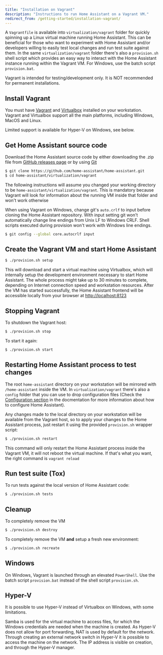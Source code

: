 ```yaml
---
title: "Installation on Vagrant"
description: "Instructions to run Home Assistant on a Vagrant VM."
redirect_from: /getting-started/installation-vagrant/
---
```


A `Vagrantfile` is available into `virtualization/vagrant` folder for quickly spinning up a Linux virtual machine running Home Assistant. This can be beneficial for those who want to experiment with Home Assistant and/or developers willing to easily test local changes and run test suite against them. In the same `virtualization/vagrant` folder there's also a `provision.sh` shell script which provides an easy way to interact with the Home Assistant instance running within the Vagrant VM. For Windows, use the batch script `provision.bat`.

<div class='note'>
Vagrant is intended for testing/development only. It is NOT recommended for permanent installations.
</div>

## Install Vagrant

You must have [Vagrant](https://www.vagrantup.com/downloads.html) and [Virtualbox](https://www.virtualbox.org/wiki/Downloads) installed on your workstation. Vagrant and Virtualbox support all the main platforms, including Windows, MacOS and Linux.

Limited support is available for Hyper-V on Windows, see below.

## Get Home Assistant source code

Download the Home Assistant source code by either downloading the .zip file from [GitHub releases page](https://github.com/home-assistant/home-assistant/releases) or by using [Git](https://git-scm.com/)

```bash
$ git clone https://github.com/home-assistant/home-assistant.git
$ cd home-assistant/virtualization/vagrant
```

<div class='note'>

The following instructions will assume you changed your working directory to be `home-assistant/virtualization/vagrant`. This is mandatory because Vagrant will look for information about the running VM inside that folder and won't work otherwise

</div>

<div class='note'>

When using Vagrant on Windows, change git's `auto.crlf` to input before cloning the Home Assistant repository. With input setting git won't automatically change line endings from Unix LF to Windows CRLF. Shell scripts executed during provision won't work with Windows line endings.

</div>

```bash
$ git config --global core.autocrlf input
```

## Create the Vagrant VM and start Home Assistant

```bash
$ ./provision.sh setup
```

This will download and start a virtual machine using Virtualbox, which will internally setup the development environment necessary to start Home Assistant. The whole process might take up to 30 minutes to complete, depending on Internet connection speed and workstation resources. After the VM has started successfully, the Home Assistant frontend will be accessible locally from your browser at [http://localhost:8123](http://localhost:8123)

## Stopping Vagrant

To shutdown the Vagrant host:

```bash
$ ./provision.sh stop
```

To start it again:

```bash
$ ./provision.sh start
```

## Restarting Home Assistant process to test changes

The root `home-assistant` directory on your workstation will be mirrored with `/home-assistant` inside the VM. In `virtualization/vagrant` there's also a `config` folder that you can use to drop configuration files (Check the [Configuration section](/docs/configuration/) in the docmentation for more information about how to configure Home Assistant).

Any changes made to the local directory on your workstation will be available from the Vagrant host, so to apply your changes to the Home Assistant process, just restart it using the provided `provision.sh` wrapper script:

```bash
$ ./provision.sh restart
```

<div class='note'>
This command will only restart the Home Assistant process inside the Vagrant VM, it will not reboot the virtual machine. If that's what you want, the right command is <code>vagrant reload</code>
</div>

## Run test suite (Tox)

To run tests against the local version of Home Assistant code:

```bash
$ ./provision.sh tests
```

## Cleanup

To completely remove the VM

```bash
$ ./provision.sh destroy
```

To completely remove the VM **and** setup a fresh new environment:

```bash
$ ./provision.sh recreate
```

## Windows

On Windows, Vagrant is launched through an elevated `PowerShell`. Use the batch script `provision.bat` instead of the shell script `provision.sh`.

## Hyper-V

It is possible to use Hyper-V instead of Virtualbox on Windows, with some limitations.

Samba is used for the virtual machine to access files, for which the Windows credentials are needed when the machine is created.
As Hyper-V does not allow for port forwarding, NAT is used by default for the network. Through creating an external network switch in Hyper-V it is possible to access the machine on the network.
The IP address is visible on creation, and through the Hyper-V manager.
